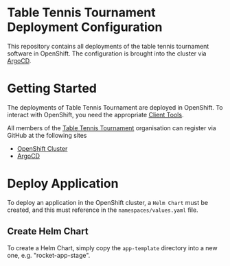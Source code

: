# Table Tennis Tournament Deployment Configuration
This repository contains all deployments of the table tennis tournament software in OpenShift. The configuration is brought into the cluster via [ArgoCD](https://argoproj.github.io/argo-cd/). 

# Getting Started
The deployments of Table Tennis Tournament are deployed in OpenShift. To interact with OpenShift, you need the appropriate [Client Tools](https://www.okd.io/download.html).

All members of the [Table Tennis Tournament](https://github.com/orgs/table-tennis-tournament/people) organisation can register via GitHub at the following sites

* [OpenShift Cluster](https://console.wheel.sh:8443)
* [ArgoCD](https://argocd.wheel.sh)

# Deploy Application
To deploy an application in the OpenShift cluster, a `Helm Chart` must be created, and this must reference in the `namespaces/values.yaml` file.

## Create Helm Chart
To create a Helm Chart, simply copy the `app-template` directory into a new one, e.g. "rocket-app-stage". 